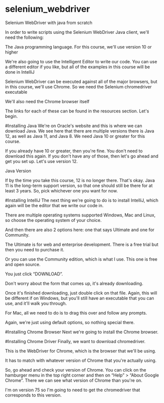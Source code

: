 # selenium_webdriver
Selenium WebDriver with java from scratch

In order to write scripts using the Selenium WebDriver Java client, we'll need the following:

The Java programming language. For this course, we'll use version 10 or higher

We're also going to use the Intelligent Editor to write our code. You can use a different editor if you like, but all of the examples in this course will be done in IntelliJ

Selenium WebDriver can be executed against all of the major browsers, but in this course, we'll use Chrome. So we need the Selenium chromedriver executable

We'll also need the Chrome browser itself

The links for each of these can be found in the resources section. Let's begin.


#Installing Java
We're on Oracle's website and this is where we can download Java.
We see here that there are multiple versions there is Java 12, as well as Java 11, and Java 8. We need Java 10 or greater for this course.

If you already have 10 or greater, then you're fine. You don't need to download this again.
If you don't have any of those, then let's go ahead and get you set up.
Let's use version 12.

Java Version

If by the time you take this course, 12 is no longer there. That's okay. Java 11 is the long-term support version, so that one should still be there for at least 3 years. So, pick whichever one you want for now.



#Installing IntelliJ
The next thing we're going to do is to install IntelliJ, which again will be the editor that we write our code in.

There are multiple operating systems supported Windows, Mac and Linux, so choose the operating system of your choice.

And then there are also 2 options here: one that says Ultimate and one for Community.

The Ultimate is for web and enterprise development. There is a free trial but then you need to purchase it.

Or you can use the Community edition, which is what I use. This one is free and open source.

You just click “DOWNLOAD”.

Don't worry about the form that comes up, it's already downloading.

Once it's finished downloading, just double click on that file. Again, this will be different if on Windows, but you'll still have an executable that you can use, and it'll walk you through.

For Mac, all we need to do is to drag this over and follow any prompts.

Again, we're just using default options, so nothing special there.


#Installing Chrome Browser
Next we're going to install the Chrome browser.


#Installing Chrome Driver
Finally, we want to download chromedriver.

This is the WebDriver for Chrome, which is the browser that we'll be using.

It has to match with whatever version of Chrome that you're actually using.

So, go ahead and check your version of Chrome. You can click on the hamburger menu in the top right corner and then on “Help” > “About Google Chrome”. There we can see what version of Chrome than you're on.

I'm on version 75 so I'm going to need to get the chromedriver that corresponds to this version.
